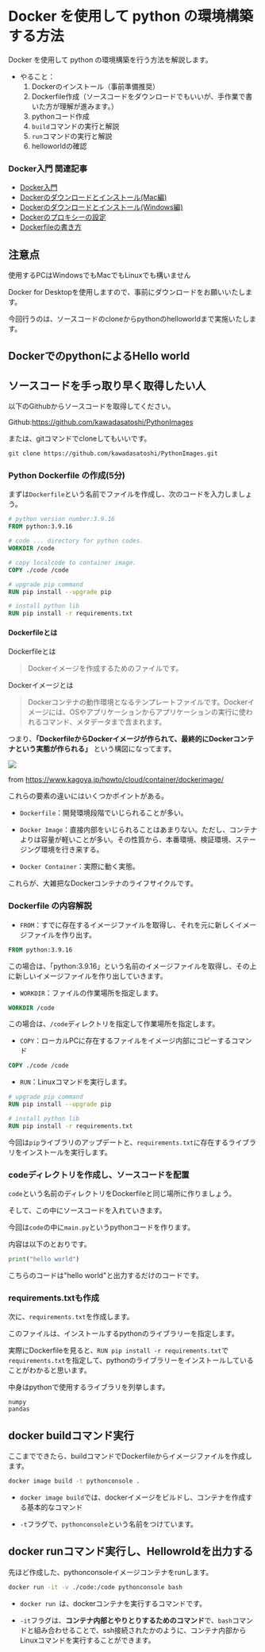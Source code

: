 


# Docker を使用して python の環境構築する方法

Docker を使用して python の環境構築を行う方法を解説します。


- やること：
    1. Dockerのインストール（事前準備推奨）
    2. Dockerfile作成（ソースコードをダウンロードでもいいが、手作業で書いた方が理解が進みます。）
    3. pythonコード作成
    4. `build`コマンドの実行と解説
    5. `run`コマンドの実行と解説
    6. helloworldの確認



### Docker入門 関連記事

- [Docker入門](https://minegishirei.hatenablog.com/entry/2023/09/02/213936)
- [Dockerのダウンロードとインストール(Mac編)](https://minegishirei.hatenablog.com/entry/2023/09/03/143528)
- [Dockerのダウンロードとインストール(Windows編)](https://minegishirei.hatenablog.com/entry/2023/09/04/115946)
- [Dockerのプロキシーの設定](https://minegishirei.hatenablog.com/entry/2023/09/05/120827)
- [Dockerfileの書き方](https://minegishirei.hatenablog.com/entry/2023/09/11/102313)



## 注意点

使用するPCはWindowsでもMacでもLinuxでも構いません

Docker for Desktopを使用しますので、事前にダウンロードをお願いいたします。

今回行うのは、ソースコードのcloneからpythonのhelloworldまで実施いたします。




## DockerでのpythonによるHello world

## ソースコードを手っ取り早く取得したい人

以下のGithubからソースコードを取得してください。

Github:https://github.com/kawadasatoshi/PythonImages

または、gitコマンドでcloneしてもいいです。

```sh
git clone https://github.com/kawadasatoshi/PythonImages.git
```





### Python Dockerfile の作成(5分)

まずは`Dockerfile`という名前でファイルを作成し、次のコードを入力しましょう。

```Dockerfile
# python version number:3.9.16
FROM python:3.9.16

# code ... directory for python codes.
WORKDIR /code

# copy localcode to container image.
COPY ./code /code

# upgrade pip command
RUN pip install --upgrade pip 

# install python lib 
RUN pip install -r requirements.txt
```


#### Dockerfileとは

Dockerfileとは

> Dockerイメージを作成するためのファイルです。

Dockerイメージとは

> Dockerコンテナの動作環境となるテンプレートファイルです。Dockerイメージには、OSやアプリケーションからアプリケーションの実行に使われるコマンド、メタデータまで含まれます。

つまり、**「DockerfileからDockerイメージが作られて、最終的にDockerコンテナという実態が作られる」** という構図になってます。

<img src="https://images.viblo.asia/0240e699-0175-4ccc-be70-89f6131fd5b7.png">

from https://www.kagoya.jp/howto/cloud/container/dockerimage/


これらの要素の違いにはいくつかポイントがある。

- `Dockerfile`：開発環境段階でいじられることが多い。

- `Docker Image`：直接内部をいじられることはあまりない。ただし、コンテナよりは容量が軽いことが多い。その性質から、本番環境、検証環境、ステージング環境を行き来する。

- `Docker Container`：実際に動く実態。

これらが、大雑把なDockerコンテナのライフサイクルです。


### Dockerfile の内容解説

- `FROM`：すでに存在するイメージファイルを取得し、それを元に新しくイメージファイルを作り出す。


```Dockerfile
FROM python:3.9.16
```

この場合は、「python:3.9.16」という名前のイメージファイルを取得し、その上に新しいイメージファイルを作り出していきます。


- `WORKDIR`：ファイルの作業場所を指定します。


```Dockerfile
WORKDIR /code
```

この場合は、`/code`ディレクトリを指定して作業場所を指定します。


- `COPY`：ローカルPCに存在するファイルをイメージ内部にコピーするコマンド

```Dockerfile
COPY ./code /code
```

- `RUN`：Linuxコマンドを実行します。

```Dockerfile
# upgrade pip command
RUN pip install --upgrade pip 

# install python lib 
RUN pip install -r requirements.txt
```

今回は`pip`ライブラリのアップデートと、`requirements.txt`に存在するライブラリをインストールを実行します。





### codeディレクトリを作成し、ソースコードを配置

`code`という名前のディレクトリをDockerfileと同じ場所に作りましょう。

そして、この中にソースコードを入れていきます。

今回は`code`の中に`main.py`というpythonコードを作ります。

内容は以下のとおりです。

```python
print("hello world")
```

こちらのコードは"hello world"と出力するだけのコードです。


### requirements.txtも作成

次に、`requirements.txt`を作成します。

このファイルは、インストールするpythonのライブラリーを指定します。

実際にDockerfileを見ると、`RUN pip install -r requirements.txt`で`requirements.txt`を指定して、pythonのライブラリーをインストールしていることがわかると思います。

中身はpythonで使用するライブラリを列挙します。

```
numpy
pandas
```


## docker buildコマンド実行

ここまでできたら、buildコマンドでDockerfileからイメージファイルを作成します。

```sh
docker image build -t pythonconsole .
```

- `docker image build`では、dockerイメージをビルドし、コンテナを作成する基本的なコマンド

- `-t`フラグで、`pythonconsole`という名前をつけています。



## docker runコマンド実行し、Hellowroldを出力する

先ほど作成した、pythonconsoleイメージコンテナをrunします。

```sh
docker run -it -v ./code:/code pythonconsole bash
```

- `docker run `は、dockerコンテナを実行するコマンドです。

- `-it`フラグは、**コンテナ内部とやりとりするためのコマンド**で、`bash`コマンドと組み合わせることで、ssh接続されたかのように、コンテナ内部からLinuxコマンドを実行することができます。








